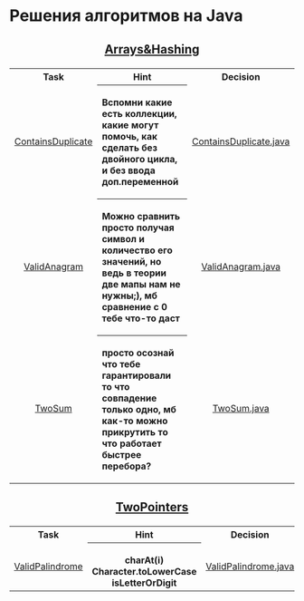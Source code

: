 # Решения алгоритмов на Java
## <p align="center"><a href="https://github.com/MAZER-shadow/algo/tree/main/Arrays%26Hashing">Arrays&Hashing</a></p>
<table>
  <tr>
    <th width="220">Task</th>	
    <th width="570">Hint</th>
    <th width="220">Decision</th>
  </tr>
  <tr>
    <td width="220"><p align="center"><a href="https://leetcode.com/problems/contains-duplicate/description/">ContainsDuplicate</a></p></td>
    <th width="350"><p align="left">Вспомни какие есть коллекции, какие могут помочь, как сделать без двойного цикла, и без ввода доп.переменной</p></td>
    <td width="220"><p align="center"><a href="https://github.com/MAZER-shadow/algo/blob/main/Arrays%26Hashing/ContainsDuplicate.java">ContainsDuplicate.java</a></p></td>
  </tr>
  <tr>
    <td width="220"><p align="center"><a href="https://leetcode.com/problems/valid-anagram/description/">ValidAnagram</a></p></td>
    <th width="350"><p align="left">Можно сравнить просто получая символ и количество его значений, но ведь в теории две мапы нам не нужны;), мб сравнение с 0 тебе что-то даст</p></td>
    <td width="220"><p align="center"><a href="https://github.com/MAZER-shadow/algo/blob/main/Arrays%26Hashing/ValidAnagram.java">ValidAnagram.java</a></p></td>
  </tr>
  <tr>
    <td width="220"><p align="center"><a href="https://leetcode.com/problems/two-sum/description/">TwoSum</a></p></td>
    <th width="350"><p align="left">просто осознай что тебе гарантировали то что совпадение только одно, мб как-то можно прикрутить то что работает быстрее перебора?</p></td>
    <td width="220"><p align="center"><a href="https://github.com/MAZER-shadow/algo/blob/main/Arrays%26Hashing/TwoSum.java">TwoSum.java</a></p></td>
  </tr>
</table>

## <p align="center"><a href="https://github.com/MAZER-shadow/algo/tree/main/TwoPointers">TwoPointers</a></p>
<table>
  <tr>
    <th width="220">Task</th>	
    <th width="570">Hint</th>
    <th width="220">Decision</th>
  </tr>
  <tr>
    <td width="220"><p align="center"><a href="https://leetcode.com/problems/valid-palindrome/description/">ValidPalindrome</a></p></td>
    <th width="350"><p align="left"></p>charAt(i) Character.toLowerCase isLetterOrDigit</td>
    <td width="220"><p align="center"><a href="https://github.com/MAZER-shadow/algo/blob/main/TwoPointers/ValidPalindrome.java">ValidPalindrome.java</a></p></td>
  </tr>
</table>
